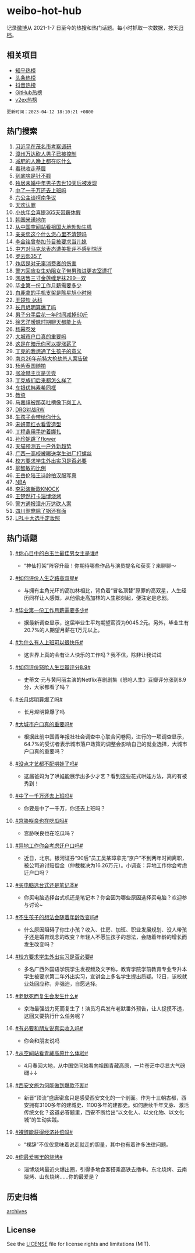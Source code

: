 # weibo-hot-hub

记录[微博](https://www.weibo.com)从 2021-1-7 日至今的热搜和热门话题。每小时抓取一次数据，按天[归档](archives)。

## 相关项目

- [知乎热榜](https://github.com/lonnyzhang423/zhihu-hot-hub)
- [头条热榜](https://github.com/lonnyzhang423/toutiao-hot-hub)
- [抖音热榜](https://github.com/lonnyzhang423/douyin-hot-hub)
- [GitHub热榜](https://github.com/lonnyzhang423/github-hot-hub)
- [v2ex热榜](https://github.com/lonnyzhang423/v2ex-hot-hub)


`更新时间：2023-04-12 18:10:21 +0800`

## 热门搜索

1. [习近平在茂名市考察调研](https://m.weibo.cn/search?containerid=100103type%3D1%26t%3D10%26q%3D%23%E4%B9%A0%E8%BF%91%E5%B9%B3%E5%9C%A8%E8%8C%82%E5%90%8D%E5%B8%82%E8%80%83%E5%AF%9F%E8%B0%83%E7%A0%94%23&stream_entry_id=51&isnewpage=1&extparam=seat%3D1%26filter_type%3Drealtimehot%26dgr%3D0%26stream_entry_id%3D51%26c_type%3D51%26pos%3D0%26cate%3D10103%26display_time%3D1681294219%26pre_seqid%3D1681294219553922664161&luicode=10000011&lfid=106003type%253D25%2526t%253D3%2526disable_hot%253D1%2526filter_type%253Drealtimehot)
1. [漳州万达砍人男子已被控制](https://m.weibo.cn/search?containerid=100103type%3D1%26t%3D10%26q%3D%23%E6%BC%B3%E5%B7%9E%E4%B8%87%E8%BE%BE%E7%A0%8D%E4%BA%BA%E7%94%B7%E5%AD%90%E5%B7%B2%E8%A2%AB%E6%8E%A7%E5%88%B6%23&stream_entry_id=31&isnewpage=1&extparam=seat%3D1%26band_rank%3D1%26lcate%3D5001%26c_type%3D31%26realpos%3D1%26stream_entry_id%3D31%26cate%3D5001%26filter_type%3Drealtimehot%26q%3D%2523%25E6%25BC%25B3%25E5%25B7%259E%25E4%25B8%2587%25E8%25BE%25BE%25E7%25A0%258D%25E4%25BA%25BA%25E7%2594%25B7%25E5%25AD%2590%25E5%25B7%25B2%25E8%25A2%25AB%25E6%258E%25A7%25E5%2588%25B6%2523%26dgr%3D0%26flag%3D1%26pos%3D0%26display_time%3D1681294219%26pre_seqid%3D1681294219553922664161&luicode=10000011&lfid=106003type%253D25%2526t%253D3%2526disable_hot%253D1%2526filter_type%253Drealtimehot)
1. [减肥的人晚上都在吃什么](https://m.weibo.cn/search?containerid=100103type%3D1%26t%3D10%26q%3D%23%E5%87%8F%E8%82%A5%E7%9A%84%E4%BA%BA%E6%99%9A%E4%B8%8A%E9%83%BD%E5%9C%A8%E5%90%83%E4%BB%80%E4%B9%88%23&stream_entry_id=31&isnewpage=1&extparam=seat%3D1%26band_rank%3D2%26lcate%3D5001%26c_type%3D31%26realpos%3D2%26stream_entry_id%3D31%26cate%3D5001%26filter_type%3Drealtimehot%26q%3D%2523%25E5%2587%258F%25E8%2582%25A5%25E7%259A%2584%25E4%25BA%25BA%25E6%2599%259A%25E4%25B8%258A%25E9%2583%25BD%25E5%259C%25A8%25E5%2590%2583%25E4%25BB%2580%25E4%25B9%2588%2523%26dgr%3D0%26flag%3D16%26pos%3D1%26display_time%3D1681294219%26pre_seqid%3D1681294219553922664161&luicode=10000011&lfid=106003type%253D25%2526t%253D3%2526disable_hot%253D1%2526filter_type%253Drealtimehot)
1. [看税收走基层](https://m.weibo.cn/search?containerid=100103type%3D1%26t%3D10%26q%3D%23%E7%9C%8B%E7%A8%8E%E6%94%B6%E8%B5%B0%E5%9F%BA%E5%B1%82%23&stream_entry_id=31&isnewpage=1&extparam=seat%3D1%26band_rank%3D3%26lcate%3D5001%26c_type%3D31%26realpos%3D3%26stream_entry_id%3D31%26cate%3D5001%26filter_type%3Drealtimehot%26q%3D%2523%25E7%259C%258B%25E7%25A8%258E%25E6%2594%25B6%25E8%25B5%25B0%25E5%259F%25BA%25E5%25B1%2582%2523%26dgr%3D0%26flag%3D1%26pos%3D2%26display_time%3D1681294219%26pre_seqid%3D1681294219553922664161&luicode=10000011&lfid=106003type%253D25%2526t%253D3%2526disable_hot%253D1%2526filter_type%253Drealtimehot)
1. [到底啥是针不戳](https://m.weibo.cn/search?containerid=100103type%3D1%26t%3D10%26q%3D%23%E5%88%B0%E5%BA%95%E5%95%A5%E6%98%AF%E9%92%88%E4%B8%8D%E6%88%B3%23&stream_entry_id=31&isnewpage=1&extparam=seat%3D1%26band_rank%3D4%26lcate%3D5001%26c_type%3D31%26topic_ad%3D1%26stream_entry_id%3D31%26cate%3D5001%26filter_type%3Drealtimehot%26adid%3D186086%26q%3D%2523%25E5%2588%25B0%25E5%25BA%2595%25E5%2595%25A5%25E6%2598%25AF%25E9%2592%2588%25E4%25B8%258D%25E6%2588%25B3%2523%26dgr%3D0%26pos%3D3%26display_time%3D1681294219%26pre_seqid%3D1681294219553922664161&luicode=10000011&lfid=106003type%253D25%2526t%253D3%2526disable_hot%253D1%2526filter_type%253Drealtimehot)
1. [独居未婚中年男子去世10天后被发现](https://m.weibo.cn/search?containerid=100103type%3D1%26t%3D10%26q%3D%23%E7%8B%AC%E5%B1%85%E6%9C%AA%E5%A9%9A%E4%B8%AD%E5%B9%B4%E7%94%B7%E5%AD%90%E5%8E%BB%E4%B8%9610%E5%A4%A9%E5%90%8E%E8%A2%AB%E5%8F%91%E7%8E%B0%23&stream_entry_id=31&isnewpage=1&extparam=seat%3D1%26band_rank%3D4%26lcate%3D5001%26c_type%3D31%26realpos%3D4%26stream_entry_id%3D31%26cate%3D5001%26filter_type%3Drealtimehot%26q%3D%2523%25E7%258B%25AC%25E5%25B1%2585%25E6%259C%25AA%25E5%25A9%259A%25E4%25B8%25AD%25E5%25B9%25B4%25E7%2594%25B7%25E5%25AD%2590%25E5%258E%25BB%25E4%25B8%259610%25E5%25A4%25A9%25E5%2590%258E%25E8%25A2%25AB%25E5%258F%2591%25E7%258E%25B0%2523%26dgr%3D0%26flag%3D1%26pos%3D4%26display_time%3D1681294219%26pre_seqid%3D1681294219553922664161&luicode=10000011&lfid=106003type%253D25%2526t%253D3%2526disable_hot%253D1%2526filter_type%253Drealtimehot)
1. [中了一千万还去上班吗](https://m.weibo.cn/search?containerid=100103type%3D1%26t%3D10%26q%3D%23%E4%B8%AD%E4%BA%86%E4%B8%80%E5%8D%83%E4%B8%87%E8%BF%98%E5%8E%BB%E4%B8%8A%E7%8F%AD%E5%90%97%23&stream_entry_id=31&isnewpage=1&extparam=seat%3D1%26band_rank%3D5%26lcate%3D5001%26c_type%3D31%26realpos%3D5%26stream_entry_id%3D31%26cate%3D5001%26filter_type%3Drealtimehot%26q%3D%2523%25E4%25B8%25AD%25E4%25BA%2586%25E4%25B8%2580%25E5%258D%2583%25E4%25B8%2587%25E8%25BF%2598%25E5%258E%25BB%25E4%25B8%258A%25E7%258F%25AD%25E5%2590%2597%2523%26dgr%3D0%26flag%3D1%26pos%3D5%26display_time%3D1681294219%26pre_seqid%3D1681294219553922664161&luicode=10000011&lfid=106003type%253D25%2526t%253D3%2526disable_hot%253D1%2526filter_type%253Drealtimehot)
1. [六公主谈柯南争议](https://m.weibo.cn/search?containerid=100103type%3D1%26t%3D10%26q%3D%23%E5%85%AD%E5%85%AC%E4%B8%BB%E8%B0%88%E6%9F%AF%E5%8D%97%E4%BA%89%E8%AE%AE%23&stream_entry_id=31&isnewpage=1&extparam=seat%3D1%26band_rank%3D6%26lcate%3D5001%26c_type%3D31%26realpos%3D6%26stream_entry_id%3D31%26cate%3D5001%26filter_type%3Drealtimehot%26q%3D%2523%25E5%2585%25AD%25E5%2585%25AC%25E4%25B8%25BB%25E8%25B0%2588%25E6%259F%25AF%25E5%258D%2597%25E4%25BA%2589%25E8%25AE%25AE%2523%26dgr%3D0%26flag%3D1%26pos%3D6%26display_time%3D1681294219%26pre_seqid%3D1681294219553922664161&luicode=10000011&lfid=106003type%253D25%2526t%253D3%2526disable_hot%253D1%2526filter_type%253Drealtimehot)
1. [天欢认罪](https://m.weibo.cn/search?containerid=100103type%3D1%26t%3D10%26q%3D%23%E5%A4%A9%E6%AC%A2%E8%AE%A4%E7%BD%AA%23&stream_entry_id=31&isnewpage=1&extparam=seat%3D1%26band_rank%3D7%26lcate%3D5001%26c_type%3D31%26realpos%3D7%26stream_entry_id%3D31%26cate%3D5001%26filter_type%3Drealtimehot%26q%3D%2523%25E5%25A4%25A9%25E6%25AC%25A2%25E8%25AE%25A4%25E7%25BD%25AA%2523%26dgr%3D0%26flag%3D1%26pos%3D7%26display_time%3D1681294219%26pre_seqid%3D1681294219553922664161&luicode=10000011&lfid=106003type%253D25%2526t%253D3%2526disable_hot%253D1%2526filter_type%253Drealtimehot)
1. [小伙年会喜提365天带薪休假](https://m.weibo.cn/search?containerid=100103type%3D1%26t%3D10%26q%3D%23%E5%B0%8F%E4%BC%99%E5%B9%B4%E4%BC%9A%E5%96%9C%E6%8F%90365%E5%A4%A9%E5%B8%A6%E8%96%AA%E4%BC%91%E5%81%87%23&stream_entry_id=31&isnewpage=1&extparam=seat%3D1%26band_rank%3D8%26lcate%3D5001%26c_type%3D31%26realpos%3D8%26stream_entry_id%3D31%26cate%3D5001%26filter_type%3Drealtimehot%26q%3D%2523%25E5%25B0%258F%25E4%25BC%2599%25E5%25B9%25B4%25E4%25BC%259A%25E5%2596%259C%25E6%258F%2590365%25E5%25A4%25A9%25E5%25B8%25A6%25E8%2596%25AA%25E4%25BC%2591%25E5%2581%2587%2523%26dgr%3D0%26flag%3D0%26pos%3D8%26display_time%3D1681294219%26pre_seqid%3D1681294219553922664161&luicode=10000011&lfid=106003type%253D25%2526t%253D3%2526disable_hot%253D1%2526filter_type%253Drealtimehot)
1. [韩国米诺地尔](https://m.weibo.cn/search?containerid=100103type%3D1%26t%3D10%26q%3D%23%E9%9F%A9%E5%9B%BD%E7%B1%B3%E8%AF%BA%E5%9C%B0%E5%B0%94%23&stream_entry_id=31&isnewpage=1&extparam=seat%3D1%26band_rank%3D9%26lcate%3D5001%26c_type%3D31%26realpos%3D9%26stream_entry_id%3D31%26cate%3D5001%26filter_type%3Drealtimehot%26q%3D%2523%25E9%259F%25A9%25E5%259B%25BD%25E7%25B1%25B3%25E8%25AF%25BA%25E5%259C%25B0%25E5%25B0%2594%2523%26dgr%3D0%26flag%3D1%26pos%3D9%26display_time%3D1681294219%26pre_seqid%3D1681294219553922664161&luicode=10000011&lfid=106003type%253D25%2526t%253D3%2526disable_hot%253D1%2526filter_type%253Drealtimehot)
1. [从中国空间站看祖国大地勃勃生机](https://m.weibo.cn/search?containerid=100103type%3D1%26t%3D10%26q%3D%23%E4%BB%8E%E4%B8%AD%E5%9B%BD%E7%A9%BA%E9%97%B4%E7%AB%99%E7%9C%8B%E7%A5%96%E5%9B%BD%E5%A4%A7%E5%9C%B0%E5%8B%83%E5%8B%83%E7%94%9F%E6%9C%BA%23&stream_entry_id=31&isnewpage=1&extparam=seat%3D1%26band_rank%3D10%26lcate%3D5001%26c_type%3D31%26realpos%3D10%26stream_entry_id%3D31%26cate%3D5001%26filter_type%3Drealtimehot%26q%3D%2523%25E4%25BB%258E%25E4%25B8%25AD%25E5%259B%25BD%25E7%25A9%25BA%25E9%2597%25B4%25E7%25AB%2599%25E7%259C%258B%25E7%25A5%2596%25E5%259B%25BD%25E5%25A4%25A7%25E5%259C%25B0%25E5%258B%2583%25E5%258B%2583%25E7%2594%259F%25E6%259C%25BA%2523%26dgr%3D0%26flag%3D1%26pos%3D10%26display_time%3D1681294219%26pre_seqid%3D1681294219553922664161&luicode=10000011&lfid=106003type%253D25%2526t%253D3%2526disable_hot%253D1%2526filter_type%253Drealtimehot)
1. [亲亲您这个什么您心里不清楚吗](https://m.weibo.cn/search?containerid=100103type%3D1%26t%3D10%26q%3D%23%E4%BA%B2%E4%BA%B2%E6%82%A8%E8%BF%99%E4%B8%AA%E4%BB%80%E4%B9%88%E6%82%A8%E5%BF%83%E9%87%8C%E4%B8%8D%E6%B8%85%E6%A5%9A%E5%90%97%23&stream_entry_id=31&isnewpage=1&extparam=seat%3D1%26band_rank%3D11%26lcate%3D5001%26c_type%3D31%26realpos%3D11%26stream_entry_id%3D31%26cate%3D5001%26filter_type%3Drealtimehot%26q%3D%2523%25E4%25BA%25B2%25E4%25BA%25B2%25E6%2582%25A8%25E8%25BF%2599%25E4%25B8%25AA%25E4%25BB%2580%25E4%25B9%2588%25E6%2582%25A8%25E5%25BF%2583%25E9%2587%258C%25E4%25B8%258D%25E6%25B8%2585%25E6%25A5%259A%25E5%2590%2597%2523%26dgr%3D0%26flag%3D2%26pos%3D11%26display_time%3D1681294219%26pre_seqid%3D1681294219553922664161&luicode=10000011&lfid=106003type%253D25%2526t%253D3%2526disable_hot%253D1%2526filter_type%253Drealtimehot)
1. [李金铭曾参加节目被要求当儿媳](https://m.weibo.cn/search?containerid=100103type%3D1%26t%3D10%26q%3D%23%E6%9D%8E%E9%87%91%E9%93%AD%E6%9B%BE%E5%8F%82%E5%8A%A0%E8%8A%82%E7%9B%AE%E8%A2%AB%E8%A6%81%E6%B1%82%E5%BD%93%E5%84%BF%E5%AA%B3%23&stream_entry_id=31&isnewpage=1&extparam=seat%3D1%26band_rank%3D12%26lcate%3D5001%26c_type%3D31%26realpos%3D12%26stream_entry_id%3D31%26cate%3D5001%26filter_type%3Drealtimehot%26q%3D%2523%25E6%259D%258E%25E9%2587%2591%25E9%2593%25AD%25E6%259B%25BE%25E5%258F%2582%25E5%258A%25A0%25E8%258A%2582%25E7%259B%25AE%25E8%25A2%25AB%25E8%25A6%2581%25E6%25B1%2582%25E5%25BD%2593%25E5%2584%25BF%25E5%25AA%25B3%2523%26dgr%3D0%26flag%3D2%26pos%3D12%26display_time%3D1681294219%26pre_seqid%3D1681294219553922664161&luicode=10000011&lfid=106003type%253D25%2526t%253D3%2526disable_hot%253D1%2526filter_type%253Drealtimehot)
1. [中方对马克龙表态遭美批评不感到惊讶](https://m.weibo.cn/search?containerid=100103type%3D1%26t%3D10%26q%3D%23%E4%B8%AD%E6%96%B9%E5%AF%B9%E9%A9%AC%E5%85%8B%E9%BE%99%E8%A1%A8%E6%80%81%E9%81%AD%E7%BE%8E%E6%89%B9%E8%AF%84%E4%B8%8D%E6%84%9F%E5%88%B0%E6%83%8A%E8%AE%B6%23&stream_entry_id=31&isnewpage=1&extparam=seat%3D1%26band_rank%3D13%26lcate%3D5001%26c_type%3D31%26realpos%3D13%26stream_entry_id%3D31%26cate%3D5001%26filter_type%3Drealtimehot%26q%3D%2523%25E4%25B8%25AD%25E6%2596%25B9%25E5%25AF%25B9%25E9%25A9%25AC%25E5%2585%258B%25E9%25BE%2599%25E8%25A1%25A8%25E6%2580%2581%25E9%2581%25AD%25E7%25BE%258E%25E6%2589%25B9%25E8%25AF%2584%25E4%25B8%258D%25E6%2584%259F%25E5%2588%25B0%25E6%2583%258A%25E8%25AE%25B6%2523%26dgr%3D0%26flag%3D1%26pos%3D13%26display_time%3D1681294219%26pre_seqid%3D1681294219553922664161&luicode=10000011&lfid=106003type%253D25%2526t%253D3%2526disable_hot%253D1%2526filter_type%253Drealtimehot)
1. [罗云熙35了](https://m.weibo.cn/search?containerid=100103type%3D1%26t%3D10%26q%3D%23%E7%BD%97%E4%BA%91%E7%86%9935%E4%BA%86%23&stream_entry_id=31&isnewpage=1&extparam=seat%3D1%26band_rank%3D14%26lcate%3D5001%26c_type%3D31%26realpos%3D14%26stream_entry_id%3D31%26cate%3D5001%26filter_type%3Drealtimehot%26q%3D%2523%25E7%25BD%2597%25E4%25BA%2591%25E7%2586%259935%25E4%25BA%2586%2523%26dgr%3D0%26flag%3D1%26pos%3D14%26display_time%3D1681294219%26pre_seqid%3D1681294219553922664161&luicode=10000011&lfid=106003type%253D25%2526t%253D3%2526disable_hot%253D1%2526filter_type%253Drealtimehot)
1. [炸店是对无辜消费者的伤害](https://m.weibo.cn/search?containerid=100103type%3D1%26t%3D10%26q%3D%23%E7%82%B8%E5%BA%97%E6%98%AF%E5%AF%B9%E6%97%A0%E8%BE%9C%E6%B6%88%E8%B4%B9%E8%80%85%E7%9A%84%E4%BC%A4%E5%AE%B3%23&stream_entry_id=31&isnewpage=1&extparam=seat%3D1%26band_rank%3D15%26lcate%3D5001%26c_type%3D31%26realpos%3D15%26stream_entry_id%3D31%26cate%3D5001%26filter_type%3Drealtimehot%26adid%3D186186%26q%3D%2523%25E7%2582%25B8%25E5%25BA%2597%25E6%2598%25AF%25E5%25AF%25B9%25E6%2597%25A0%25E8%25BE%259C%25E6%25B6%2588%25E8%25B4%25B9%25E8%2580%2585%25E7%259A%2584%25E4%25BC%25A4%25E5%25AE%25B3%2523%26dgr%3D0%26flag%3D0%26pos%3D15%26display_time%3D1681294219%26pre_seqid%3D1681294219553922664161&luicode=10000011&lfid=106003type%253D25%2526t%253D3%2526disable_hot%253D1%2526filter_type%253Drealtimehot)
1. [警方回应女生劝阻女子带男孩进更衣室遭打](https://m.weibo.cn/search?containerid=100103type%3D1%26t%3D10%26q%3D%23%E8%AD%A6%E6%96%B9%E5%9B%9E%E5%BA%94%E5%A5%B3%E7%94%9F%E5%8A%9D%E9%98%BB%E5%A5%B3%E5%AD%90%E5%B8%A6%E7%94%B7%E5%AD%A9%E8%BF%9B%E6%9B%B4%E8%A1%A3%E5%AE%A4%E9%81%AD%E6%89%93%23&stream_entry_id=31&isnewpage=1&extparam=seat%3D1%26band_rank%3D16%26lcate%3D5001%26c_type%3D31%26realpos%3D16%26stream_entry_id%3D31%26cate%3D5001%26filter_type%3Drealtimehot%26q%3D%2523%25E8%25AD%25A6%25E6%2596%25B9%25E5%259B%259E%25E5%25BA%2594%25E5%25A5%25B3%25E7%2594%259F%25E5%258A%259D%25E9%2598%25BB%25E5%25A5%25B3%25E5%25AD%2590%25E5%25B8%25A6%25E7%2594%25B7%25E5%25AD%25A9%25E8%25BF%259B%25E6%259B%25B4%25E8%25A1%25A3%25E5%25AE%25A4%25E9%2581%25AD%25E6%2589%2593%2523%26dgr%3D0%26flag%3D0%26pos%3D16%26display_time%3D1681294219%26pre_seqid%3D1681294219553922664161&luicode=10000011&lfid=106003type%253D25%2526t%253D3%2526disable_hot%253D1%2526filter_type%253Drealtimehot)
1. [网店售三寸金莲缠足袜299一双](https://m.weibo.cn/search?containerid=100103type%3D1%26t%3D10%26q%3D%23%E7%BD%91%E5%BA%97%E5%94%AE%E4%B8%89%E5%AF%B8%E9%87%91%E8%8E%B2%E7%BC%A0%E8%B6%B3%E8%A2%9C299%E4%B8%80%E5%8F%8C%23&stream_entry_id=31&isnewpage=1&extparam=seat%3D1%26band_rank%3D17%26lcate%3D5001%26c_type%3D31%26realpos%3D17%26stream_entry_id%3D31%26cate%3D5001%26filter_type%3Drealtimehot%26q%3D%2523%25E7%25BD%2591%25E5%25BA%2597%25E5%2594%25AE%25E4%25B8%2589%25E5%25AF%25B8%25E9%2587%2591%25E8%258E%25B2%25E7%25BC%25A0%25E8%25B6%25B3%25E8%25A2%259C299%25E4%25B8%2580%25E5%258F%258C%2523%26dgr%3D0%26flag%3D0%26pos%3D17%26display_time%3D1681294219%26pre_seqid%3D1681294219553922664161&luicode=10000011&lfid=106003type%253D25%2526t%253D3%2526disable_hot%253D1%2526filter_type%253Drealtimehot)
1. [毕业第一份工作月薪需要多少](https://m.weibo.cn/search?containerid=100103type%3D1%26t%3D10%26q%3D%23%E6%AF%95%E4%B8%9A%E7%AC%AC%E4%B8%80%E4%BB%BD%E5%B7%A5%E4%BD%9C%E6%9C%88%E8%96%AA%E9%9C%80%E8%A6%81%E5%A4%9A%E5%B0%91%23&stream_entry_id=31&isnewpage=1&extparam=seat%3D1%26band_rank%3D18%26lcate%3D5001%26c_type%3D31%26realpos%3D18%26stream_entry_id%3D31%26cate%3D5001%26filter_type%3Drealtimehot%26q%3D%2523%25E6%25AF%2595%25E4%25B8%259A%25E7%25AC%25AC%25E4%25B8%2580%25E4%25BB%25BD%25E5%25B7%25A5%25E4%25BD%259C%25E6%259C%2588%25E8%2596%25AA%25E9%259C%2580%25E8%25A6%2581%25E5%25A4%259A%25E5%25B0%2591%2523%26dgr%3D0%26flag%3D0%26pos%3D18%26display_time%3D1681294219%26pre_seqid%3D1681294219553922664161&luicode=10000011&lfid=106003type%253D25%2526t%253D3%2526disable_hot%253D1%2526filter_type%253Drealtimehot)
1. [白鹿拿的手机支架是陈星旭小时候](https://m.weibo.cn/search?containerid=100103type%3D1%26t%3D10%26q%3D%23%E7%99%BD%E9%B9%BF%E6%8B%BF%E7%9A%84%E6%89%8B%E6%9C%BA%E6%94%AF%E6%9E%B6%E6%98%AF%E9%99%88%E6%98%9F%E6%97%AD%E5%B0%8F%E6%97%B6%E5%80%99%23&stream_entry_id=31&isnewpage=1&extparam=seat%3D1%26band_rank%3D19%26lcate%3D5001%26c_type%3D31%26realpos%3D19%26stream_entry_id%3D31%26cate%3D5001%26filter_type%3Drealtimehot%26q%3D%2523%25E7%2599%25BD%25E9%25B9%25BF%25E6%258B%25BF%25E7%259A%2584%25E6%2589%258B%25E6%259C%25BA%25E6%2594%25AF%25E6%259E%25B6%25E6%2598%25AF%25E9%2599%2588%25E6%2598%259F%25E6%2597%25AD%25E5%25B0%258F%25E6%2597%25B6%25E5%2580%2599%2523%26dgr%3D0%26flag%3D1%26pos%3D19%26display_time%3D1681294219%26pre_seqid%3D1681294219553922664161&luicode=10000011&lfid=106003type%253D25%2526t%253D3%2526disable_hot%253D1%2526filter_type%253Drealtimehot)
1. [王楚钦 达科](https://m.weibo.cn/search?containerid=100103type%3D1%26t%3D10%26q%3D%E7%8E%8B%E6%A5%9A%E9%92%A6+%E8%BE%BE%E7%A7%91&stream_entry_id=31&isnewpage=1&extparam=seat%3D1%26band_rank%3D20%26lcate%3D5001%26c_type%3D31%26realpos%3D20%26stream_entry_id%3D31%26cate%3D5001%26filter_type%3Drealtimehot%26q%3D%25E7%258E%258B%25E6%25A5%259A%25E9%2592%25A6%2520%25E8%25BE%25BE%25E7%25A7%2591%26dgr%3D0%26flag%3D1%26pos%3D20%26display_time%3D1681294219%26pre_seqid%3D1681294219553922664161&luicode=10000011&lfid=106003type%253D25%2526t%253D3%2526disable_hot%253D1%2526filter_type%253Drealtimehot)
1. [长月烬明算爆了吗](https://m.weibo.cn/search?containerid=100103type%3D1%26t%3D10%26q%3D%23%E9%95%BF%E6%9C%88%E7%83%AC%E6%98%8E%E7%AE%97%E7%88%86%E4%BA%86%E5%90%97%23&stream_entry_id=31&isnewpage=1&extparam=seat%3D1%26band_rank%3D21%26lcate%3D5001%26c_type%3D31%26realpos%3D21%26stream_entry_id%3D31%26cate%3D5001%26filter_type%3Drealtimehot%26q%3D%2523%25E9%2595%25BF%25E6%259C%2588%25E7%2583%25AC%25E6%2598%258E%25E7%25AE%2597%25E7%2588%2586%25E4%25BA%2586%25E5%2590%2597%2523%26dgr%3D0%26flag%3D1%26pos%3D21%26display_time%3D1681294219%26pre_seqid%3D1681294219553922664161&luicode=10000011&lfid=106003type%253D25%2526t%253D3%2526disable_hot%253D1%2526filter_type%253Drealtimehot)
1. [男子分手后花一年时间减掉60斤](https://m.weibo.cn/search?containerid=100103type%3D1%26t%3D10%26q%3D%23%E7%94%B7%E5%AD%90%E5%88%86%E6%89%8B%E5%90%8E%E8%8A%B1%E4%B8%80%E5%B9%B4%E6%97%B6%E9%97%B4%E5%87%8F%E6%8E%8960%E6%96%A4%23&stream_entry_id=31&isnewpage=1&extparam=seat%3D1%26band_rank%3D22%26lcate%3D5001%26c_type%3D31%26realpos%3D22%26stream_entry_id%3D31%26cate%3D5001%26filter_type%3Drealtimehot%26q%3D%2523%25E7%2594%25B7%25E5%25AD%2590%25E5%2588%2586%25E6%2589%258B%25E5%2590%258E%25E8%258A%25B1%25E4%25B8%2580%25E5%25B9%25B4%25E6%2597%25B6%25E9%2597%25B4%25E5%2587%258F%25E6%258E%258960%25E6%2596%25A4%2523%26dgr%3D0%26flag%3D1%26pos%3D22%26display_time%3D1681294219%26pre_seqid%3D1681294219553922664161&luicode=10000011&lfid=106003type%253D25%2526t%253D3%2526disable_hot%253D1%2526filter_type%253Drealtimehot)
1. [徐艺洋暧昧时期聊天都能上头](https://m.weibo.cn/search?containerid=100103type%3D1%26t%3D10%26q%3D%23%E5%BE%90%E8%89%BA%E6%B4%8B%E6%9A%A7%E6%98%A7%E6%97%B6%E6%9C%9F%E8%81%8A%E5%A4%A9%E9%83%BD%E8%83%BD%E4%B8%8A%E5%A4%B4%23&stream_entry_id=31&isnewpage=1&extparam=seat%3D1%26band_rank%3D23%26lcate%3D5001%26c_type%3D31%26realpos%3D23%26stream_entry_id%3D31%26cate%3D5001%26filter_type%3Drealtimehot%26q%3D%2523%25E5%25BE%2590%25E8%2589%25BA%25E6%25B4%258B%25E6%259A%25A7%25E6%2598%25A7%25E6%2597%25B6%25E6%259C%259F%25E8%2581%258A%25E5%25A4%25A9%25E9%2583%25BD%25E8%2583%25BD%25E4%25B8%258A%25E5%25A4%25B4%2523%26dgr%3D0%26flag%3D0%26pos%3D23%26display_time%3D1681294219%26pre_seqid%3D1681294219553922664161&luicode=10000011&lfid=106003type%253D25%2526t%253D3%2526disable_hot%253D1%2526filter_type%253Drealtimehot)
1. [杨幂卷发](https://m.weibo.cn/search?containerid=100103type%3D1%26t%3D10%26q%3D%E6%9D%A8%E5%B9%82%E5%8D%B7%E5%8F%91&stream_entry_id=31&isnewpage=1&extparam=seat%3D1%26band_rank%3D24%26lcate%3D5001%26c_type%3D31%26realpos%3D24%26stream_entry_id%3D31%26cate%3D5001%26filter_type%3Drealtimehot%26q%3D%25E6%259D%25A8%25E5%25B9%2582%25E5%258D%25B7%25E5%258F%2591%26dgr%3D0%26flag%3D1%26pos%3D24%26display_time%3D1681294219%26pre_seqid%3D1681294219553922664161&luicode=10000011&lfid=106003type%253D25%2526t%253D3%2526disable_hot%253D1%2526filter_type%253Drealtimehot)
1. [大城市户口真的重要吗](https://m.weibo.cn/search?containerid=100103type%3D1%26t%3D10%26q%3D%23%E5%A4%A7%E5%9F%8E%E5%B8%82%E6%88%B7%E5%8F%A3%E7%9C%9F%E7%9A%84%E9%87%8D%E8%A6%81%E5%90%97%23&stream_entry_id=31&isnewpage=1&extparam=seat%3D1%26band_rank%3D25%26lcate%3D5001%26c_type%3D31%26realpos%3D25%26stream_entry_id%3D31%26cate%3D5001%26filter_type%3Drealtimehot%26q%3D%2523%25E5%25A4%25A7%25E5%259F%258E%25E5%25B8%2582%25E6%2588%25B7%25E5%258F%25A3%25E7%259C%259F%25E7%259A%2584%25E9%2587%258D%25E8%25A6%2581%25E5%2590%2597%2523%26dgr%3D0%26flag%3D0%26pos%3D25%26display_time%3D1681294219%26pre_seqid%3D1681294219553922664161&luicode=10000011&lfid=106003type%253D25%2526t%253D3%2526disable_hot%253D1%2526filter_type%253Drealtimehot)
1. [这是在暗示你可以提涨薪了](https://m.weibo.cn/search?containerid=100103type%3D1%26t%3D10%26q%3D%23%E8%BF%99%E6%98%AF%E5%9C%A8%E6%9A%97%E7%A4%BA%E4%BD%A0%E5%8F%AF%E4%BB%A5%E6%8F%90%E6%B6%A8%E8%96%AA%E4%BA%86%23&stream_entry_id=31&isnewpage=1&extparam=seat%3D1%26band_rank%3D26%26lcate%3D5001%26c_type%3D31%26realpos%3D26%26stream_entry_id%3D31%26cate%3D5001%26filter_type%3Drealtimehot%26q%3D%2523%25E8%25BF%2599%25E6%2598%25AF%25E5%259C%25A8%25E6%259A%2597%25E7%25A4%25BA%25E4%25BD%25A0%25E5%258F%25AF%25E4%25BB%25A5%25E6%258F%2590%25E6%25B6%25A8%25E8%2596%25AA%25E4%25BA%2586%2523%26dgr%3D0%26flag%3D1%26pos%3D26%26display_time%3D1681294219%26pre_seqid%3D1681294219553922664161&luicode=10000011&lfid=106003type%253D25%2526t%253D3%2526disable_hot%253D1%2526filter_type%253Drealtimehot)
1. [丁克的我想通了生孩子的意义](https://m.weibo.cn/search?containerid=100103type%3D1%26t%3D10%26q%3D%23%E4%B8%81%E5%85%8B%E7%9A%84%E6%88%91%E6%83%B3%E9%80%9A%E4%BA%86%E7%94%9F%E5%AD%A9%E5%AD%90%E7%9A%84%E6%84%8F%E4%B9%89%23&stream_entry_id=31&isnewpage=1&extparam=seat%3D1%26band_rank%3D27%26lcate%3D5001%26c_type%3D31%26realpos%3D27%26stream_entry_id%3D31%26cate%3D5001%26filter_type%3Drealtimehot%26q%3D%2523%25E4%25B8%2581%25E5%2585%258B%25E7%259A%2584%25E6%2588%2591%25E6%2583%25B3%25E9%2580%259A%25E4%25BA%2586%25E7%2594%259F%25E5%25AD%25A9%25E5%25AD%2590%25E7%259A%2584%25E6%2584%258F%25E4%25B9%2589%2523%26dgr%3D0%26flag%3D0%26pos%3D27%26display_time%3D1681294219%26pre_seqid%3D1681294219553922664161&luicode=10000011&lfid=106003type%253D25%2526t%253D3%2526disable_hot%253D1%2526filter_type%253Drealtimehot)
1. [南京26年前特大抢劫杀人案告破](https://m.weibo.cn/search?containerid=100103type%3D1%26t%3D10%26q%3D%23%E5%8D%97%E4%BA%AC26%E5%B9%B4%E5%89%8D%E7%89%B9%E5%A4%A7%E6%8A%A2%E5%8A%AB%E6%9D%80%E4%BA%BA%E6%A1%88%E5%91%8A%E7%A0%B4%23&stream_entry_id=31&isnewpage=1&extparam=seat%3D1%26band_rank%3D28%26lcate%3D5001%26c_type%3D31%26realpos%3D28%26stream_entry_id%3D31%26cate%3D5001%26filter_type%3Drealtimehot%26q%3D%2523%25E5%258D%2597%25E4%25BA%25AC26%25E5%25B9%25B4%25E5%2589%258D%25E7%2589%25B9%25E5%25A4%25A7%25E6%258A%25A2%25E5%258A%25AB%25E6%259D%2580%25E4%25BA%25BA%25E6%25A1%2588%25E5%2591%258A%25E7%25A0%25B4%2523%26dgr%3D0%26flag%3D0%26pos%3D28%26display_time%3D1681294219%26pre_seqid%3D1681294219553922664161&luicode=10000011&lfid=106003type%253D25%2526t%253D3%2526disable_hot%253D1%2526filter_type%253Drealtimehot)
1. [杨紫泰国随拍](https://m.weibo.cn/search?containerid=100103type%3D1%26t%3D10%26q%3D%23%E6%9D%A8%E7%B4%AB%E6%B3%B0%E5%9B%BD%E9%9A%8F%E6%8B%8D%23&stream_entry_id=31&isnewpage=1&extparam=seat%3D1%26band_rank%3D29%26lcate%3D5001%26c_type%3D31%26realpos%3D29%26stream_entry_id%3D31%26cate%3D5001%26filter_type%3Drealtimehot%26q%3D%2523%25E6%259D%25A8%25E7%25B4%25AB%25E6%25B3%25B0%25E5%259B%25BD%25E9%259A%258F%25E6%258B%258D%2523%26dgr%3D0%26flag%3D0%26pos%3D29%26display_time%3D1681294219%26pre_seqid%3D1681294219553922664161&luicode=10000011&lfid=106003type%253D25%2526t%253D3%2526disable_hot%253D1%2526filter_type%253Drealtimehot)
1. [张凌赫主页是贝壳](https://m.weibo.cn/search?containerid=100103type%3D1%26t%3D10%26q%3D%23%E5%BC%A0%E5%87%8C%E8%B5%AB%E4%B8%BB%E9%A1%B5%E6%98%AF%E8%B4%9D%E5%A3%B3%23&stream_entry_id=31&isnewpage=1&extparam=seat%3D1%26band_rank%3D30%26lcate%3D5001%26c_type%3D31%26realpos%3D30%26stream_entry_id%3D31%26cate%3D5001%26filter_type%3Drealtimehot%26q%3D%2523%25E5%25BC%25A0%25E5%2587%258C%25E8%25B5%25AB%25E4%25B8%25BB%25E9%25A1%25B5%25E6%2598%25AF%25E8%25B4%259D%25E5%25A3%25B3%2523%26dgr%3D0%26flag%3D0%26pos%3D30%26display_time%3D1681294219%26pre_seqid%3D1681294219553922664161&luicode=10000011&lfid=106003type%253D25%2526t%253D3%2526disable_hot%253D1%2526filter_type%253Drealtimehot)
1. [丁克族们后来都怎么样了](https://m.weibo.cn/search?containerid=100103type%3D1%26t%3D10%26q%3D%23%E4%B8%81%E5%85%8B%E6%97%8F%E4%BB%AC%E5%90%8E%E6%9D%A5%E9%83%BD%E6%80%8E%E4%B9%88%E6%A0%B7%E4%BA%86%23&stream_entry_id=31&isnewpage=1&extparam=seat%3D1%26band_rank%3D31%26lcate%3D5001%26c_type%3D31%26realpos%3D31%26stream_entry_id%3D31%26cate%3D5001%26filter_type%3Drealtimehot%26q%3D%2523%25E4%25B8%2581%25E5%2585%258B%25E6%2597%258F%25E4%25BB%25AC%25E5%2590%258E%25E6%259D%25A5%25E9%2583%25BD%25E6%2580%258E%25E4%25B9%2588%25E6%25A0%25B7%25E4%25BA%2586%2523%26dgr%3D0%26flag%3D1%26pos%3D31%26display_time%3D1681294219%26pre_seqid%3D1681294219553922664161&luicode=10000011&lfid=106003type%253D25%2526t%253D3%2526disable_hot%253D1%2526filter_type%253Drealtimehot)
1. [车银优韩素希同框](https://m.weibo.cn/search?containerid=100103type%3D1%26t%3D10%26q%3D%23%E8%BD%A6%E9%93%B6%E4%BC%98%E9%9F%A9%E7%B4%A0%E5%B8%8C%E5%90%8C%E6%A1%86%23&stream_entry_id=31&isnewpage=1&extparam=seat%3D1%26band_rank%3D32%26lcate%3D5001%26c_type%3D31%26realpos%3D32%26stream_entry_id%3D31%26cate%3D5001%26filter_type%3Drealtimehot%26q%3D%2523%25E8%25BD%25A6%25E9%2593%25B6%25E4%25BC%2598%25E9%259F%25A9%25E7%25B4%25A0%25E5%25B8%258C%25E5%2590%258C%25E6%25A1%2586%2523%26dgr%3D0%26flag%3D0%26pos%3D32%26display_time%3D1681294219%26pre_seqid%3D1681294219553922664161&luicode=10000011&lfid=106003type%253D25%2526t%253D3%2526disable_hot%253D1%2526filter_type%253Drealtimehot)
1. [教资](https://m.weibo.cn/search?containerid=100103type%3D1%26t%3D10%26q%3D%E6%95%99%E8%B5%84&stream_entry_id=31&isnewpage=1&extparam=seat%3D1%26band_rank%3D33%26lcate%3D5001%26c_type%3D31%26realpos%3D33%26stream_entry_id%3D31%26cate%3D5001%26filter_type%3Drealtimehot%26q%3D%25E6%2595%2599%25E8%25B5%2584%26dgr%3D0%26flag%3D0%26pos%3D33%26display_time%3D1681294219%26pre_seqid%3D1681294219553922664161&luicode=10000011&lfid=106003type%253D25%2526t%253D3%2526disable_hot%253D1%2526filter_type%253Drealtimehot)
1. [马嘉祺被那英吐槽像下岗工人](https://m.weibo.cn/search?containerid=100103type%3D1%26t%3D10%26q%3D%23%E9%A9%AC%E5%98%89%E7%A5%BA%E8%A2%AB%E9%82%A3%E8%8B%B1%E5%90%90%E6%A7%BD%E5%83%8F%E4%B8%8B%E5%B2%97%E5%B7%A5%E4%BA%BA%23&stream_entry_id=31&isnewpage=1&extparam=seat%3D1%26band_rank%3D34%26lcate%3D5001%26c_type%3D31%26realpos%3D34%26stream_entry_id%3D31%26cate%3D5001%26filter_type%3Drealtimehot%26q%3D%2523%25E9%25A9%25AC%25E5%2598%2589%25E7%25A5%25BA%25E8%25A2%25AB%25E9%2582%25A3%25E8%258B%25B1%25E5%2590%2590%25E6%25A7%25BD%25E5%2583%258F%25E4%25B8%258B%25E5%25B2%2597%25E5%25B7%25A5%25E4%25BA%25BA%2523%26dgr%3D0%26flag%3D0%26pos%3D34%26display_time%3D1681294219%26pre_seqid%3D1681294219553922664161&luicode=10000011&lfid=106003type%253D25%2526t%253D3%2526disable_hot%253D1%2526filter_type%253Drealtimehot)
1. [DRG对战RW](https://m.weibo.cn/search?containerid=100103type%3D1%26t%3D10%26q%3D%23DRG%E5%AF%B9%E6%88%98RW%23&stream_entry_id=31&isnewpage=1&extparam=seat%3D1%26band_rank%3D35%26lcate%3D5001%26c_type%3D31%26realpos%3D35%26stream_entry_id%3D31%26cate%3D5001%26filter_type%3Drealtimehot%26q%3D%2523DRG%25E5%25AF%25B9%25E6%2588%2598RW%2523%26dgr%3D0%26flag%3D1%26pos%3D35%26display_time%3D1681294219%26pre_seqid%3D1681294219553922664161&luicode=10000011&lfid=106003type%253D25%2526t%253D3%2526disable_hot%253D1%2526filter_type%253Drealtimehot)
1. [生孩子会带给你什么](https://m.weibo.cn/search?containerid=100103type%3D1%26t%3D10%26q%3D%23%E7%94%9F%E5%AD%A9%E5%AD%90%E4%BC%9A%E5%B8%A6%E7%BB%99%E4%BD%A0%E4%BB%80%E4%B9%88%23&stream_entry_id=31&isnewpage=1&extparam=seat%3D1%26band_rank%3D36%26lcate%3D5001%26c_type%3D31%26realpos%3D36%26stream_entry_id%3D31%26cate%3D5001%26filter_type%3Drealtimehot%26q%3D%2523%25E7%2594%259F%25E5%25AD%25A9%25E5%25AD%2590%25E4%25BC%259A%25E5%25B8%25A6%25E7%25BB%2599%25E4%25BD%25A0%25E4%25BB%2580%25E4%25B9%2588%2523%26dgr%3D0%26flag%3D1%26pos%3D36%26display_time%3D1681294219%26pre_seqid%3D1681294219553922664161&luicode=10000011&lfid=106003type%253D25%2526t%253D3%2526disable_hot%253D1%2526filter_type%253Drealtimehot)
1. [宋妍霏红衣看雪造型](https://m.weibo.cn/search?containerid=100103type%3D1%26t%3D10%26q%3D%23%E5%AE%8B%E5%A6%8D%E9%9C%8F%E7%BA%A2%E8%A1%A3%E7%9C%8B%E9%9B%AA%E9%80%A0%E5%9E%8B%23&stream_entry_id=31&isnewpage=1&extparam=seat%3D1%26band_rank%3D37%26lcate%3D5001%26c_type%3D31%26realpos%3D37%26stream_entry_id%3D31%26cate%3D5001%26filter_type%3Drealtimehot%26q%3D%2523%25E5%25AE%258B%25E5%25A6%258D%25E9%259C%258F%25E7%25BA%25A2%25E8%25A1%25A3%25E7%259C%258B%25E9%259B%25AA%25E9%2580%25A0%25E5%259E%258B%2523%26dgr%3D0%26flag%3D1%26pos%3D37%26display_time%3D1681294219%26pre_seqid%3D1681294219553922664161&luicode=10000011&lfid=106003type%253D25%2526t%253D3%2526disable_hot%253D1%2526filter_type%253Drealtimehot)
1. [丁程鑫用手护着娜扎](https://m.weibo.cn/search?containerid=100103type%3D1%26t%3D10%26q%3D%23%E4%B8%81%E7%A8%8B%E9%91%AB%E7%94%A8%E6%89%8B%E6%8A%A4%E7%9D%80%E5%A8%9C%E6%89%8E%23&stream_entry_id=31&isnewpage=1&extparam=seat%3D1%26band_rank%3D38%26lcate%3D5001%26c_type%3D31%26realpos%3D38%26stream_entry_id%3D31%26cate%3D5001%26filter_type%3Drealtimehot%26q%3D%2523%25E4%25B8%2581%25E7%25A8%258B%25E9%2591%25AB%25E7%2594%25A8%25E6%2589%258B%25E6%258A%25A4%25E7%259D%2580%25E5%25A8%259C%25E6%2589%258E%2523%26dgr%3D0%26flag%3D1%26pos%3D38%26display_time%3D1681294219%26pre_seqid%3D1681294219553922664161&luicode=10000011&lfid=106003type%253D25%2526t%253D3%2526disable_hot%253D1%2526filter_type%253Drealtimehot)
1. [孙珍妮跳了flower](https://m.weibo.cn/search?containerid=100103type%3D1%26t%3D10%26q%3D%23%E5%AD%99%E7%8F%8D%E5%A6%AE%E8%B7%B3%E4%BA%86flower%23&stream_entry_id=31&isnewpage=1&extparam=seat%3D1%26band_rank%3D39%26lcate%3D5001%26c_type%3D31%26realpos%3D39%26stream_entry_id%3D31%26cate%3D5001%26filter_type%3Drealtimehot%26q%3D%2523%25E5%25AD%2599%25E7%258F%258D%25E5%25A6%25AE%25E8%25B7%25B3%25E4%25BA%2586flower%2523%26dgr%3D0%26flag%3D1%26pos%3D39%26display_time%3D1681294219%26pre_seqid%3D1681294219553922664161&luicode=10000011&lfid=106003type%253D25%2526t%253D3%2526disable_hot%253D1%2526filter_type%253Drealtimehot)
1. [天猫预测五一户外新趋势](https://m.weibo.cn/search?containerid=100103type%3D1%26t%3D10%26q%3D%23%E5%A4%A9%E7%8C%AB%E9%A2%84%E6%B5%8B%E4%BA%94%E4%B8%80%E6%88%B7%E5%A4%96%E6%96%B0%E8%B6%8B%E5%8A%BF%23&stream_entry_id=31&isnewpage=1&extparam=seat%3D1%26band_rank%3D40%26lcate%3D5001%26c_type%3D31%26realpos%3D40%26stream_entry_id%3D31%26cate%3D5001%26filter_type%3Drealtimehot%26adid%3D186164%26q%3D%2523%25E5%25A4%25A9%25E7%258C%25AB%25E9%25A2%2584%25E6%25B5%258B%25E4%25BA%2594%25E4%25B8%2580%25E6%2588%25B7%25E5%25A4%2596%25E6%2596%25B0%25E8%25B6%258B%25E5%258A%25BF%2523%26dgr%3D0%26flag%3D0%26pos%3D40%26display_time%3D1681294219%26pre_seqid%3D1681294219553922664161&luicode=10000011&lfid=106003type%253D25%2526t%253D3%2526disable_hot%253D1%2526filter_type%253Drealtimehot)
1. [广西一高校被曝送学生进厂打螺丝](https://m.weibo.cn/search?containerid=100103type%3D1%26t%3D10%26q%3D%23%E5%B9%BF%E8%A5%BF%E4%B8%80%E9%AB%98%E6%A0%A1%E8%A2%AB%E6%9B%9D%E9%80%81%E5%AD%A6%E7%94%9F%E8%BF%9B%E5%8E%82%E6%89%93%E8%9E%BA%E4%B8%9D%23&stream_entry_id=31&isnewpage=1&extparam=seat%3D1%26band_rank%3D41%26lcate%3D5001%26c_type%3D31%26realpos%3D41%26stream_entry_id%3D31%26cate%3D5001%26filter_type%3Drealtimehot%26q%3D%2523%25E5%25B9%25BF%25E8%25A5%25BF%25E4%25B8%2580%25E9%25AB%2598%25E6%25A0%25A1%25E8%25A2%25AB%25E6%259B%259D%25E9%2580%2581%25E5%25AD%25A6%25E7%2594%259F%25E8%25BF%259B%25E5%258E%2582%25E6%2589%2593%25E8%259E%25BA%25E4%25B8%259D%2523%26dgr%3D0%26flag%3D0%26pos%3D41%26display_time%3D1681294219%26pre_seqid%3D1681294219553922664161&luicode=10000011&lfid=106003type%253D25%2526t%253D3%2526disable_hot%253D1%2526filter_type%253Drealtimehot)
1. [校方要求学生外出实习是否必要](https://m.weibo.cn/search?containerid=100103type%3D1%26t%3D10%26q%3D%23%E6%A0%A1%E6%96%B9%E8%A6%81%E6%B1%82%E5%AD%A6%E7%94%9F%E5%A4%96%E5%87%BA%E5%AE%9E%E4%B9%A0%E6%98%AF%E5%90%A6%E5%BF%85%E8%A6%81%23&stream_entry_id=31&isnewpage=1&extparam=seat%3D1%26band_rank%3D42%26lcate%3D5001%26c_type%3D31%26realpos%3D42%26stream_entry_id%3D31%26cate%3D5001%26filter_type%3Drealtimehot%26q%3D%2523%25E6%25A0%25A1%25E6%2596%25B9%25E8%25A6%2581%25E6%25B1%2582%25E5%25AD%25A6%25E7%2594%259F%25E5%25A4%2596%25E5%2587%25BA%25E5%25AE%259E%25E4%25B9%25A0%25E6%2598%25AF%25E5%2590%25A6%25E5%25BF%2585%25E8%25A6%2581%2523%26dgr%3D0%26flag%3D0%26pos%3D42%26display_time%3D1681294219%26pre_seqid%3D1681294219553922664161&luicode=10000011&lfid=106003type%253D25%2526t%253D3%2526disable_hot%253D1%2526filter_type%253Drealtimehot)
1. [柳智敏的比例](https://m.weibo.cn/search?containerid=100103type%3D1%26t%3D10%26q%3D%23%E6%9F%B3%E6%99%BA%E6%95%8F%E7%9A%84%E6%AF%94%E4%BE%8B%23&stream_entry_id=31&isnewpage=1&extparam=seat%3D1%26band_rank%3D43%26lcate%3D5001%26c_type%3D31%26realpos%3D43%26stream_entry_id%3D31%26cate%3D5001%26filter_type%3Drealtimehot%26q%3D%2523%25E6%259F%25B3%25E6%2599%25BA%25E6%2595%258F%25E7%259A%2584%25E6%25AF%2594%25E4%25BE%258B%2523%26dgr%3D0%26flag%3D1%26pos%3D43%26display_time%3D1681294219%26pre_seqid%3D1681294219553922664161&luicode=10000011&lfid=106003type%253D25%2526t%253D3%2526disable_hot%253D1%2526filter_type%253Drealtimehot)
1. [王岳伦陪王诗龄拍汉服写真](https://m.weibo.cn/search?containerid=100103type%3D1%26t%3D10%26q%3D%E7%8E%8B%E5%B2%B3%E4%BC%A6%E9%99%AA%E7%8E%8B%E8%AF%97%E9%BE%84%E6%8B%8D%E6%B1%89%E6%9C%8D%E5%86%99%E7%9C%9F&stream_entry_id=31&isnewpage=1&extparam=seat%3D1%26band_rank%3D44%26lcate%3D5001%26c_type%3D31%26realpos%3D44%26stream_entry_id%3D31%26cate%3D5001%26filter_type%3Drealtimehot%26q%3D%25E7%258E%258B%25E5%25B2%25B3%25E4%25BC%25A6%25E9%2599%25AA%25E7%258E%258B%25E8%25AF%2597%25E9%25BE%2584%25E6%258B%258D%25E6%25B1%2589%25E6%259C%258D%25E5%2586%2599%25E7%259C%259F%26dgr%3D0%26flag%3D0%26pos%3D44%26display_time%3D1681294219%26pre_seqid%3D1681294219553922664161&luicode=10000011&lfid=106003type%253D25%2526t%253D3%2526disable_hot%253D1%2526filter_type%253Drealtimehot)
1. [NBA](https://m.weibo.cn/search?containerid=100103type%3D1%26t%3D10%26q%3DNBA&stream_entry_id=31&isnewpage=1&extparam=seat%3D1%26band_rank%3D45%26lcate%3D5001%26c_type%3D31%26realpos%3D45%26stream_entry_id%3D31%26cate%3D5001%26filter_type%3Drealtimehot%26q%3DNBA%26dgr%3D0%26flag%3D1%26pos%3D45%26display_time%3D1681294219%26pre_seqid%3D1681294219553922664161&luicode=10000011&lfid=106003type%253D25%2526t%253D3%2526disable_hot%253D1%2526filter_type%253Drealtimehot)
1. [李彩演新歌KNOCK](https://m.weibo.cn/search?containerid=100103type%3D1%26t%3D10%26q%3D%23%E6%9D%8E%E5%BD%A9%E6%BC%94%E6%96%B0%E6%AD%8CKNOCK%23&stream_entry_id=31&isnewpage=1&extparam=seat%3D1%26band_rank%3D46%26lcate%3D5001%26c_type%3D31%26realpos%3D46%26stream_entry_id%3D31%26cate%3D5001%26filter_type%3Drealtimehot%26q%3D%2523%25E6%259D%258E%25E5%25BD%25A9%25E6%25BC%2594%25E6%2596%25B0%25E6%25AD%258CKNOCK%2523%26dgr%3D0%26flag%3D1%26pos%3D46%26display_time%3D1681294219%26pre_seqid%3D1681294219553922664161&luicode=10000011&lfid=106003type%253D25%2526t%253D3%2526disable_hot%253D1%2526filter_type%253Drealtimehot)
1. [王楚然打卡淄博烧烤](https://m.weibo.cn/search?containerid=100103type%3D1%26t%3D10%26q%3D%23%E7%8E%8B%E6%A5%9A%E7%84%B6%E6%89%93%E5%8D%A1%E6%B7%84%E5%8D%9A%E7%83%A7%E7%83%A4%23&stream_entry_id=31&isnewpage=1&extparam=seat%3D1%26band_rank%3D47%26lcate%3D5001%26c_type%3D31%26realpos%3D47%26stream_entry_id%3D31%26cate%3D5001%26filter_type%3Drealtimehot%26q%3D%2523%25E7%258E%258B%25E6%25A5%259A%25E7%2584%25B6%25E6%2589%2593%25E5%258D%25A1%25E6%25B7%2584%25E5%258D%259A%25E7%2583%25A7%25E7%2583%25A4%2523%26dgr%3D0%26flag%3D0%26pos%3D47%26display_time%3D1681294219%26pre_seqid%3D1681294219553922664161&luicode=10000011&lfid=106003type%253D25%2526t%253D3%2526disable_hot%253D1%2526filter_type%253Drealtimehot)
1. [警方通报漳州万达砍人案](https://m.weibo.cn/search?containerid=100103type%3D1%26t%3D10%26q%3D%23%E8%AD%A6%E6%96%B9%E9%80%9A%E6%8A%A5%E6%BC%B3%E5%B7%9E%E4%B8%87%E8%BE%BE%E7%A0%8D%E4%BA%BA%E6%A1%88%23&stream_entry_id=31&isnewpage=1&extparam=seat%3D1%26band_rank%3D48%26lcate%3D5001%26c_type%3D31%26realpos%3D48%26stream_entry_id%3D31%26cate%3D5001%26filter_type%3Drealtimehot%26q%3D%2523%25E8%25AD%25A6%25E6%2596%25B9%25E9%2580%259A%25E6%258A%25A5%25E6%25BC%25B3%25E5%25B7%259E%25E4%25B8%2587%25E8%25BE%25BE%25E7%25A0%258D%25E4%25BA%25BA%25E6%25A1%2588%2523%26dgr%3D0%26flag%3D1%26pos%3D48%26display_time%3D1681294219%26pre_seqid%3D1681294219553922664161&luicode=10000011&lfid=106003type%253D25%2526t%253D3%2526disable_hot%253D1%2526filter_type%253Drealtimehot)
1. [四川鸳鸯除了锅还有面](https://m.weibo.cn/search?containerid=100103type%3D1%26t%3D10%26q%3D%23%E5%9B%9B%E5%B7%9D%E9%B8%B3%E9%B8%AF%E9%99%A4%E4%BA%86%E9%94%85%E8%BF%98%E6%9C%89%E9%9D%A2%23&stream_entry_id=31&isnewpage=1&extparam=seat%3D1%26band_rank%3D49%26lcate%3D5001%26c_type%3D31%26realpos%3D49%26stream_entry_id%3D31%26cate%3D5001%26filter_type%3Drealtimehot%26q%3D%2523%25E5%259B%259B%25E5%25B7%259D%25E9%25B8%25B3%25E9%25B8%25AF%25E9%2599%25A4%25E4%25BA%2586%25E9%2594%2585%25E8%25BF%2598%25E6%259C%2589%25E9%259D%25A2%2523%26dgr%3D0%26flag%3D1%26pos%3D49%26display_time%3D1681294219%26pre_seqid%3D1681294219553922664161&luicode=10000011&lfid=106003type%253D25%2526t%253D3%2526disable_hot%253D1%2526filter_type%253Drealtimehot)
1. [LPL十大选手定妆照](https://m.weibo.cn/search?containerid=100103type%3D1%26t%3D10%26q%3D%23LPL%E5%8D%81%E5%A4%A7%E9%80%89%E6%89%8B%E5%AE%9A%E5%A6%86%E7%85%A7%23&stream_entry_id=31&isnewpage=1&extparam=seat%3D1%26band_rank%3D50%26lcate%3D5001%26c_type%3D31%26realpos%3D50%26stream_entry_id%3D31%26cate%3D5001%26filter_type%3Drealtimehot%26q%3D%2523LPL%25E5%258D%2581%25E5%25A4%25A7%25E9%2580%2589%25E6%2589%258B%25E5%25AE%259A%25E5%25A6%2586%25E7%2585%25A7%2523%26dgr%3D0%26flag%3D0%26pos%3D50%26display_time%3D1681294219%26pre_seqid%3D1681294219553922664161&luicode=10000011&lfid=106003type%253D25%2526t%253D3%2526disable_hot%253D1%2526filter_type%253Drealtimehot)

## 热门话题

1. [#你心目中的白玉兰最佳男女主是谁#](https://m.weibo.cn/search?containerid=231522type%3D1%26t%3D10%26q%3D%23%E4%BD%A0%E5%BF%83%E7%9B%AE%E4%B8%AD%E7%9A%84%E7%99%BD%E7%8E%89%E5%85%B0%E6%9C%80%E4%BD%B3%E7%94%B7%E5%A5%B3%E4%B8%BB%E6%98%AF%E8%B0%81%23&stream_entry_id=128&isnewpage=1&extparam=seat%3D1%26lcate%3D5004%26dgr%3D0%26c_type%3D128%26unitid%3D1681290193808%26pos%3D1-0-0%26cate%3D5004%26display_time%3D1681294221%26pre_seqid%3D16812942210440481116&luicode=10000011&lfid=231648_-_4)
    - “神仙打架”阵容升级！你期待哪些作品与演员提名和获奖？来聊聊～

1. [#如何评价人生之路高双星#](https://m.weibo.cn/search?containerid=231522type%3D1%26t%3D10%26q%3D%23%E5%A6%82%E4%BD%95%E8%AF%84%E4%BB%B7%E4%BA%BA%E7%94%9F%E4%B9%8B%E8%B7%AF%E9%AB%98%E5%8F%8C%E6%98%9F%23&stream_entry_id=128&isnewpage=1&extparam=seat%3D1%26lcate%3D5004%26dgr%3D0%26c_type%3D128%26unitid%3D1681126337462%26pos%3D1-0-1%26cate%3D5004%26display_time%3D1681294221%26pre_seqid%3D16812942210440481116&luicode=10000011&lfid=231648_-_4)
    - 与拥有主角光环的高加林相比，背负着“冒名顶替”原罪的高双星，人生经历同样让人感慨，从他偷走高加林的人生那刻起，便注定是悲剧。

1. [#毕业第一份工作月薪需要多少#](https://m.weibo.cn/search?containerid=231522type%3D1%26t%3D10%26q%3D%23%E6%AF%95%E4%B8%9A%E7%AC%AC%E4%B8%80%E4%BB%BD%E5%B7%A5%E4%BD%9C%E6%9C%88%E8%96%AA%E9%9C%80%E8%A6%81%E5%A4%9A%E5%B0%91%23&stream_entry_id=128&isnewpage=1&extparam=seat%3D1%26lcate%3D5004%26dgr%3D0%26c_type%3D128%26unitid%3D1681284783881%26pos%3D1-0-2%26cate%3D5004%26display_time%3D1681294221%26pre_seqid%3D16812942210440481116&luicode=10000011&lfid=231648_-_4)
    - 据最新调查显示，这届毕业生平均期望薪资为9045.2元。另外，毕业生有20.7%的人期望月薪在1万元以上。

1. [#为什么有人上班可以很快乐#](https://m.weibo.cn/search?containerid=231522type%3D1%26t%3D10%26q%3D%23%E4%B8%BA%E4%BB%80%E4%B9%88%E6%9C%89%E4%BA%BA%E4%B8%8A%E7%8F%AD%E5%8F%AF%E4%BB%A5%E5%BE%88%E5%BF%AB%E4%B9%90%23&stream_entry_id=128&isnewpage=1&extparam=seat%3D1%26lcate%3D5004%26dgr%3D0%26c_type%3D128%26unitid%3D1681123333492%26pos%3D1-0-3%26cate%3D5004%26display_time%3D1681294221%26pre_seqid%3D16812942210440481116&luicode=10000011&lfid=231648_-_4)
    - 这世界上真的会有让人快乐的工作吗？我不信，除非让我试试

1. [#如何评价怒呛人生豆瓣评分8.9#](https://m.weibo.cn/search?containerid=231522type%3D1%26t%3D10%26q%3D%23%E5%A6%82%E4%BD%95%E8%AF%84%E4%BB%B7%E6%80%92%E5%91%9B%E4%BA%BA%E7%94%9F%E8%B1%86%E7%93%A3%E8%AF%84%E5%88%868.9%23&stream_entry_id=128&isnewpage=1&extparam=seat%3D1%26lcate%3D5004%26dgr%3D0%26c_type%3D128%26unitid%3D1681213060455%26pos%3D1-0-4%26cate%3D5004%26display_time%3D1681294221%26pre_seqid%3D16812942210440481116&luicode=10000011&lfid=231648_-_4)
    - 史蒂文·元与黄阿丽主演的Netflix喜剧剧集《怒呛人生》豆瓣评分涨到8.9分，大家都看了吗？

1. [#长月烬明算爆了吗#](https://m.weibo.cn/search?containerid=231522type%3D1%26t%3D10%26q%3D%23%E9%95%BF%E6%9C%88%E7%83%AC%E6%98%8E%E7%AE%97%E7%88%86%E4%BA%86%E5%90%97%23&stream_entry_id=128&isnewpage=1&extparam=seat%3D1%26lcate%3D5004%26dgr%3D0%26c_type%3D128%26unitid%3D1681290191909%26pos%3D1-0-5%26cate%3D5004%26display_time%3D1681294221%26pre_seqid%3D16812942210440481116&luicode=10000011&lfid=231648_-_4)
    - 长月烬明算爆了吗

1. [#大城市户口真的重要吗#](https://m.weibo.cn/search?containerid=231522type%3D1%26t%3D10%26q%3D%23%E5%A4%A7%E5%9F%8E%E5%B8%82%E6%88%B7%E5%8F%A3%E7%9C%9F%E7%9A%84%E9%87%8D%E8%A6%81%E5%90%97%23&stream_entry_id=128&isnewpage=1&extparam=seat%3D1%26lcate%3D5004%26dgr%3D0%26c_type%3D128%26unitid%3D1681287223457%26pos%3D1-0-6%26cate%3D5004%26display_time%3D1681294221%26pre_seqid%3D16812942210440481116&luicode=10000011&lfid=231648_-_4)
    - 根据此前中国青年报社社会调查中心联合问卷网，进行的一项调查显示，64.7%的受访者表示城市落户政策的调整会影响自己的就业选择，大城市户口真的重要吗？

1. [#没点才艺都不配哄娃了吗#](https://m.weibo.cn/search?containerid=231522type%3D1%26t%3D10%26q%3D%23%E6%B2%A1%E7%82%B9%E6%89%8D%E8%89%BA%E9%83%BD%E4%B8%8D%E9%85%8D%E5%93%84%E5%A8%83%E4%BA%86%E5%90%97%23&stream_entry_id=128&isnewpage=1&extparam=seat%3D1%26lcate%3D5004%26dgr%3D0%26c_type%3D128%26unitid%3D1681174017746%26pos%3D1-0-7%26cate%3D5004%26display_time%3D1681294221%26pre_seqid%3D16812942210440481116&luicode=10000011&lfid=231648_-_4)
    - 这届爸妈为了哄娃能展示出多少才艺？看到这些花式哄娃方法，真的有被秀到！

1. [#中了一千万还去上班吗#](https://m.weibo.cn/search?containerid=231522type%3D1%26t%3D10%26q%3D%23%E4%B8%AD%E4%BA%86%E4%B8%80%E5%8D%83%E4%B8%87%E8%BF%98%E5%8E%BB%E4%B8%8A%E7%8F%AD%E5%90%97%23&stream_entry_id=128&isnewpage=1&extparam=seat%3D1%26lcate%3D5004%26dgr%3D0%26c_type%3D128%26unitid%3D1681285393878%26pos%3D1-0-8%26cate%3D5004%26display_time%3D1681294221%26pre_seqid%3D16812942210440481116&luicode=10000011&lfid=231648_-_4)
    - 你要是中了一千万，你还去上班吗？

1. [#宫胁咲良也在吃瓜吗#](https://m.weibo.cn/search?containerid=231522type%3D1%26t%3D10%26q%3D%23%E5%AE%AB%E8%83%81%E5%92%B2%E8%89%AF%E4%B9%9F%E5%9C%A8%E5%90%83%E7%93%9C%E5%90%97%23&stream_entry_id=128&isnewpage=1&extparam=seat%3D1%26lcate%3D5004%26dgr%3D0%26c_type%3D128%26unitid%3D1681281773776%26pos%3D1-0-9%26cate%3D5004%26display_time%3D1681294221%26pre_seqid%3D16812942210440481116&luicode=10000011&lfid=231648_-_4)
    - 宫胁咲良也在吃瓜吗？

1. [#异地工作你会考虑迁户口吗#](https://m.weibo.cn/search?containerid=231522type%3D1%26t%3D10%26q%3D%23%E5%BC%82%E5%9C%B0%E5%B7%A5%E4%BD%9C%E4%BD%A0%E4%BC%9A%E8%80%83%E8%99%91%E8%BF%81%E6%88%B7%E5%8F%A3%E5%90%97%23&stream_entry_id=128&isnewpage=1&extparam=seat%3D1%26lcate%3D5004%26dgr%3D0%26c_type%3D128%26unitid%3D1681280923884%26pos%3D1-0-10%26cate%3D5004%26display_time%3D1681294221%26pre_seqid%3D16812942210440481116&luicode=10000011&lfid=231648_-_4)
    - 近日，北京。银河证券“90后”员工吴某璋拿完“京户”不到两年时间离职，被公司追讨赔偿金（仲裁裁决为16.26万元）。小调查：异地工作你会考虑迁户口吗？

1. [#买电脑选台式还是笔记本#](https://m.weibo.cn/search?containerid=231522type%3D1%26t%3D10%26q%3D%23%E4%B9%B0%E7%94%B5%E8%84%91%E9%80%89%E5%8F%B0%E5%BC%8F%E8%BF%98%E6%98%AF%E7%AC%94%E8%AE%B0%E6%9C%AC%23&stream_entry_id=128&isnewpage=1&extparam=seat%3D1%26lcate%3D5004%26dgr%3D0%26c_type%3D128%26unitid%3D1681289296441%26pos%3D1-0-11%26cate%3D5004%26display_time%3D1681294221%26pre_seqid%3D16812942210440481116&luicode=10000011&lfid=231648_-_4)
    - 你买电脑选择台式机还是笔记本？你会因为哪些原因选择买电脑？欢迎参与讨论~ ​

1. [#不生孩子的想法会随着年龄改变吗#](https://m.weibo.cn/search?containerid=231522type%3D1%26t%3D10%26q%3D%23%E4%B8%8D%E7%94%9F%E5%AD%A9%E5%AD%90%E7%9A%84%E6%83%B3%E6%B3%95%E4%BC%9A%E9%9A%8F%E7%9D%80%E5%B9%B4%E9%BE%84%E6%94%B9%E5%8F%98%E5%90%97%23&stream_entry_id=128&isnewpage=1&extparam=seat%3D1%26lcate%3D5004%26dgr%3D0%26c_type%3D128%26unitid%3D1681286591134%26pos%3D1-0-12%26cate%3D5004%26display_time%3D1681294221%26pre_seqid%3D16812942210440481116&luicode=10000011&lfid=231648_-_4)
    - 什么原因阻碍了你生小孩？收入、住房、加班、职业发展规划、没人带孩子还是婚育观念的改变？年轻人不愿生孩子的想法，会随着年龄的增长而发生改变吗？

1. [#校方要求学生外出实习是否必要#](https://m.weibo.cn/search?containerid=231522type%3D1%26t%3D10%26q%3D%23%E6%A0%A1%E6%96%B9%E8%A6%81%E6%B1%82%E5%AD%A6%E7%94%9F%E5%A4%96%E5%87%BA%E5%AE%9E%E4%B9%A0%E6%98%AF%E5%90%A6%E5%BF%85%E8%A6%81%23&stream_entry_id=128&isnewpage=1&extparam=seat%3D1%26lcate%3D5004%26dgr%3D0%26c_type%3D128%26unitid%3D1681287212963%26pos%3D1-0-13%26cate%3D5004%26display_time%3D1681294221%26pre_seqid%3D16812942210440481116&luicode=10000011&lfid=231648_-_4)
    - 多名广西外国语学院学生发视频及文字称，教育学院学前教育专业专升本学生被要求第二年外出实习，宣讲会上多名学生提出质疑。12日，该校就业处回应称，非强迫，自愿选择。

1. [#老默死而复生会发生什么#](https://m.weibo.cn/search?containerid=231522type%3D1%26t%3D10%26q%3D%23%E8%80%81%E9%BB%98%E6%AD%BB%E8%80%8C%E5%A4%8D%E7%94%9F%E4%BC%9A%E5%8F%91%E7%94%9F%E4%BB%80%E4%B9%88%23&stream_entry_id=128&isnewpage=1&extparam=seat%3D1%26lcate%3D5004%26dgr%3D0%26c_type%3D128%26unitid%3D1681293197940%26pos%3D1-0-14%26cate%3D5004%26display_time%3D1681294221%26pre_seqid%3D16812942210440481116&luicode=10000011&lfid=231648_-_4)
    - 京海最强战力死而复生了！演员冯兵发布老默番外预告，让人捉摸不透，这回又要执行什么任务呢？

1. [#有必要和朋友说真实收入吗#](https://m.weibo.cn/search?containerid=231522type%3D1%26t%3D10%26q%3D%23%E6%9C%89%E5%BF%85%E8%A6%81%E5%92%8C%E6%9C%8B%E5%8F%8B%E8%AF%B4%E7%9C%9F%E5%AE%9E%E6%94%B6%E5%85%A5%E5%90%97%23&stream_entry_id=128&isnewpage=1&extparam=seat%3D1%26lcate%3D5004%26dgr%3D0%26c_type%3D128%26unitid%3D1681277904612%26pos%3D1-0-15%26cate%3D5004%26display_time%3D1681294221%26pre_seqid%3D16812942210440481116&luicode=10000011&lfid=231648_-_4)
    - 你会和朋友说吗

1. [#从空间站看青藏高原什么体验#](https://m.weibo.cn/search?containerid=231522type%3D1%26t%3D10%26q%3D%23%E4%BB%8E%E7%A9%BA%E9%97%B4%E7%AB%99%E7%9C%8B%E9%9D%92%E8%97%8F%E9%AB%98%E5%8E%9F%E4%BB%80%E4%B9%88%E4%BD%93%E9%AA%8C%23&stream_entry_id=128&isnewpage=1&extparam=seat%3D1%26lcate%3D5004%26dgr%3D0%26c_type%3D128%26unitid%3D1681272172916%26pos%3D1-0-16%26cate%3D5004%26display_time%3D1681294221%26pre_seqid%3D16812942210440481116&luicode=10000011&lfid=231648_-_4)
    - 4月春回大地，从中国空间站看向祖国青藏高原，一片苍茫中尽显大气磅礴↓↓

1. [#西安文旅为何能做到爆款不断#](https://m.weibo.cn/search?containerid=231522type%3D1%26t%3D10%26q%3D%23%E8%A5%BF%E5%AE%89%E6%96%87%E6%97%85%E4%B8%BA%E4%BD%95%E8%83%BD%E5%81%9A%E5%88%B0%E7%88%86%E6%AC%BE%E4%B8%8D%E6%96%AD%23&stream_entry_id=128&isnewpage=1&extparam=seat%3D1%26lcate%3D5004%26dgr%3D0%26c_type%3D128%26unitid%3D1681229332863%26pos%3D1-0-17%26cate%3D5004%26display_time%3D1681294221%26pre_seqid%3D16812942210440481116&luicode=10000011&lfid=231648_-_4)
    - 新晋“顶流”盛唐密盒只是感受西安文化的一个剖面。作为十三朝古都，西安拥有3100多年的建城史、1100多年的建都史。如何赓续千年文脉、激活传统文化？这道必答题里，西安不断给出“以文化人、以文化物、以文化城”的生动实践。

1. [#裸辞能获得经济补偿吗#](https://m.weibo.cn/search?containerid=231522type%3D1%26t%3D10%26q%3D%23%E8%A3%B8%E8%BE%9E%E8%83%BD%E8%8E%B7%E5%BE%97%E7%BB%8F%E6%B5%8E%E8%A1%A5%E5%81%BF%E5%90%97%23&stream_entry_id=128&isnewpage=1&extparam=seat%3D1%26lcate%3D5004%26dgr%3D0%26c_type%3D128%26unitid%3D1681133245777%26pos%3D1-0-18%26cate%3D5004%26display_time%3D1681294221%26pre_seqid%3D16812942210440481116&luicode=10000011&lfid=231648_-_4)
    - “裸辞”不仅仅意味着说走就走的胆量，其中也有着许多法律问题。

1. [#你最爱哪里的烧烤#](https://m.weibo.cn/search?containerid=231522type%3D1%26t%3D10%26q%3D%23%E4%BD%A0%E6%9C%80%E7%88%B1%E5%93%AA%E9%87%8C%E7%9A%84%E7%83%A7%E7%83%A4%23&stream_entry_id=128&isnewpage=1&extparam=seat%3D1%26lcate%3D5004%26dgr%3D0%26c_type%3D128%26unitid%3D1681276696108%26pos%3D1-0-19%26cate%3D5004%26display_time%3D1681294221%26pre_seqid%3D16812942210440481116&luicode=10000011&lfid=231648_-_4)
    - 淄博烧烤最近火爆出圈，引得多地食客搭乘高铁去撸串。东北烧烤、云南烧烤、山东烧烤……你的最爱是？


## 历史归档

[archives](archives)

## License

See the [LICENSE](LICENSE) file for license rights and limitations (MIT).
